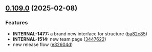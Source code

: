 ## [0.109.0](https://github.com/taskany-inc/crew/compare/v0.108.0...v0.109.0) (2025-02-08)


### Features

* **INTERNAL-1477:** a brand new interface for structure ([ba82c85](https://github.com/taskany-inc/crew/commit/ba82c85a66020e9a28d077b08c686d8701d2606a))
* **INTERNAL-1514:** new team page ([3447622](https://github.com/taskany-inc/crew/commit/344762241bbac7c58b50d9c578979530e9d629b8))
* new release flow ([e32604d](https://github.com/taskany-inc/crew/commit/e32604d780d058ae2eafceb2d7f55e7b57137ad2))

